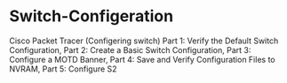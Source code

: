 # Switch-Configeration
Cisco Packet Tracer (Configering switch) Part 1: Verify the Default Switch Configuration, Part 2: Create a Basic Switch Configuration, Part 3: Configure a MOTD Banner, Part 4: Save and Verify Configuration Files to NVRAM, Part 5: Configure S2
